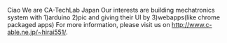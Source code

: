 Ciao
We are CA-TechLab Japan
Our interests are building mechatronics system with
  1)arduino
  2)pic
and giving their UI by
  3)webapps(like chrome packaged apps)
For more information, please visit us on http://www.c-able.ne.jp/~hirai551/.
